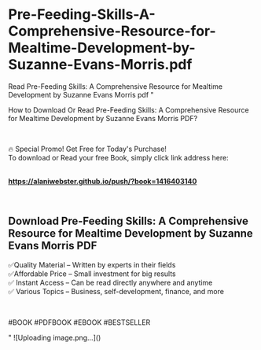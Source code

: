 # Pre-Feeding-Skills-A-Comprehensive-Resource-for-Mealtime-Development-by-Suzanne-Evans-Morris.pdf
Read Pre-Feeding Skills: A Comprehensive Resource for Mealtime Development by Suzanne Evans Morris pdf
"<p>How to Download Or Read Pre-Feeding Skills: A Comprehensive Resource for Mealtime Development by Suzanne Evans Morris PDF?</p>
<p>&nbsp;</p>
<p>&#128293;  Special Promo! Get Free for Today's Purchase!<br />To download or Read your free Book, simply click link address here:&nbsp;<br />&nbsp;</p>
<p><a href=""https://alaniwebster.github.io/push/?book=1416403140""><strong>https://alaniwebster.github.io/push/?book=1416403140</strong></a></p>
<p>&nbsp;</p>
<h2>Download Pre-Feeding Skills: A Comprehensive Resource for Mealtime Development by Suzanne Evans Morris PDF</h2>
<p>&#x2705;Quality Material &ndash; Written by experts in their fields<br />&#x2705;Affordable Price &ndash; Small investment for big results<br />&#x2705; Instant Access &ndash; Can be read directly anywhere and anytime<br />&#x2705; Various Topics &ndash; Business, self-development, finance, and more</p>
<p>&nbsp;</p>
<p>#BOOK #PDFBOOK #EBOOK #BESTSELLER</p>
"
![Uploading image.png…]()
